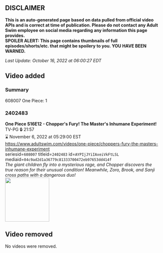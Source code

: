 ## DISCLAIMER
**This is an auto-generated page based on data pulled from official video APIs and is correct at time of publication. Please do not contact any Adult Swim employee on social media regarding any information this page provides.**  
**SPOILER ALERT: This page contains thumbnails of full episodes/shorts/etc. that might be spoilery to you. YOU HAVE BEEN WARNED.**  

_Last Update: October 16, 2022 at 06:00:27 EDT_
## Video added
### Summary
608007 One Piece: 1  
### 2402483
**One Piece S16E12 - Chopper's Fury! The Master's Inhumane Experiment!**  
TV-PG 🔒 21:57  
⌛ November 6, 2022 at 05:29:00 EST  
https://www.adultswim.com/videos/one-piece/choppers-fury-the-masters-inhumane-experiment  
seriesid=`608007` titleid=`2402483` id=`AYPIjJYiIAxeiVkFtLSL` mediaid=`04c9ad2d1a36779c81333700472eb97653dd414f`  
_The giant children fly into a mysterious rage, and Chopper discovers the true reason for their unusual condition! Meanwhile, Zoro, Brook, and Sanji cross paths with a dangerous duo!_  
<a href="https://media.cdn.adultswim.com/uploads/20221012/thumbnails/2_2210121052467-OnePiece_591_ChoppersFuryTheMastersInhumaneExperiment.png"><img src="https://media.cdn.adultswim.com/uploads/20221012/thumbnails/2_2210121052467-OnePiece_591_ChoppersFuryTheMastersInhumaneExperiment.png" height="144px" /></a>
## Video removed
No videos were removed.  
